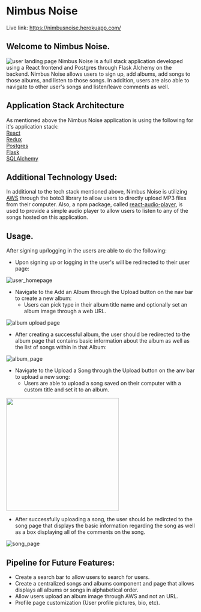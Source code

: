 # Nimbus Noise
Live link: https://nimbusnoise.herokuapp.com/

## Welcome to Nimbus Noise.
![user landing page](https://cdn.discordapp.com/attachments/861029914253328404/904432294360674394/unknown.png)
Nimbus Noise is a full stack application developed using a React frontend and Postgres through Flask Alchemy on the backend.
Nimbus Noise allows users to sign up, add albums, add songs to those albums, and listen to those songs.
In addition, users are also able to navigate to other user's songs and listen/leave comments as well.

## Application Stack Architecture
As mentioned above the Nimbus Noise application is using the following for it's application stack:
<br>
[React](https://www.google.com)
<br>
[Redux](https://redux.js.org/)
<br>
[Postgres](https://www.postgresql.org/docs/)
<br>
[Flask](https://flask.palletsprojects.com/en/2.0.x/)
<br>
[SQLAlchemy](https://www.sqlalchemy.org/)

## Additional Technology Used:
In additional to the tech stack mentioned above, Nimbus Noise is utilizing [AWS](https://aws.amazon.com/) through the boto3 library to allow users to directly upload MP3 files from their computer.
Also, a npm package, called [react-audio-player](https://www.npmjs.com/package/react-audio-player), is used to provide a simple audio player to allow users to listen to any of the songs hosted on this application.

## Usage.
After signing up/logging in the users are able to do the following:
<br>

* Upon signing up or logging in the user's will be redirected to their user page:

![user_homepage](https://cdn.discordapp.com/attachments/904438142063501353/904440208240545812/unknown.png)

* Navigate to the Add an Album through the Upload button on the nav bar to create a new album:
  * Users can pick type in their album title name and optionally set an album image through a web URL.

![album upload page](https://cdn.discordapp.com/attachments/861029914253328404/904434446801969172/unknown.png)

* After creating a successful album, the user should be redirected to the album page that contains basic information about the album as well as the list of songs within in that Album:

![album_page](https://cdn.discordapp.com/attachments/904438142063501353/904438159088164924/unknown.png)

* Navigate to the Upload a Song through the Upload button on the anv bar to upload a new song:
  * Users are able to upload a song saved on their computer with a custom title and set it to an album.

<img src="https://cdn.discordapp.com/attachments/861029914253328404/904436733335187456/unknown.png" width="300" height="300"/>

* After successfully uploading a song, the user should be redircted to the song page that displays the basic information regarding the song as well as a box displaying all of the comments on the song.

![song_page](https://cdn.discordapp.com/attachments/904438142063501353/904439316187602964/unknown.png)

## Pipeline for Future Features:
- Create a search bar to allow users to search for users.
- Create a centralized songs and albums component and page that allows displays all albums or songs in alphabetical order.
- Allow users upload an album image through AWS and not an URL.
- Profile page customization (User profile pictures, bio, etc).
